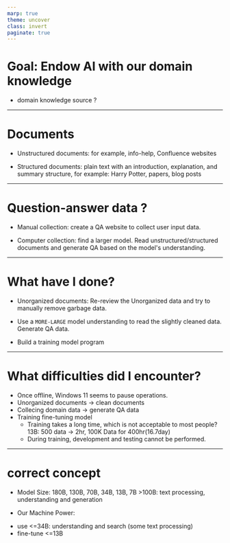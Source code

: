 ```yaml
---
marp: true
theme: uncover
class: invert
paginate: true
---
```

# Goal: Endow AI with our domain knowledge

* domain knowledge source ?

---
# Documents

* Unstructured documents: for example, info-help, Confluence websites

* Structured documents: plain text with an introduction, explanation, and summary structure, for example: Harry Potter, papers, blog posts 

---
# Question-answer data ?

* Manual collection: create a QA website to collect user input data.
 
* Computer collection: find a larger model.
Read unstructured/structured documents and generate QA based on the model's understanding.

---
# What have I done?
* Unorganized documents: 
Re-review the Unorganized data and try to manually remove garbage data. 

* Use a `MORE-LARGE` model understanding to read the slightly cleaned data. Generate QA data.

* Build a training model program

---
# What difficulties did I encounter?

* Once offline, Windows 11 seems to pause operations.
* Unorganized documents -> clean documents
* Collecing domain data -> generate QA data
* Training fine-tuning model
  - Training takes a long time, which is not acceptable to most people? 13B: 500 data -> 2hr, 100K Data for 400hr(16.7day)
  - During training, development and testing cannot be performed.

---
# correct concept

* Model Size: 180B, 130B, 70B, 34B, 13B, 7B
\>100B: text processing, understanding and generation

* Our Machine Power:
- use \<=34B: understanding and search
(some text processing)
- fine-tune \<=13B